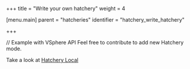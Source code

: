 +++
title = "Write your own hatchery"
weight = 4

[menu.main]
parent = "hatcheries"
identifier = "hatchery_write_hatchery"

+++

// Example with VSphere API
Feel free to contribute to add new Hatchery mode.

Take a look at [Hatchery Local](https://github.com/ovh/cds/blob/master/engine/hatchery/local/local.go)

